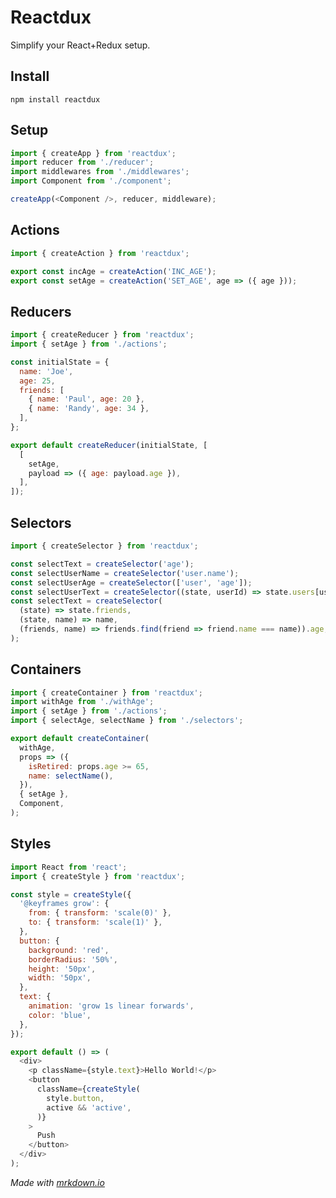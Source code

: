 # Reactdux
Simplify your React+Redux setup.

## Install

```npm install reactdux```


## Setup

```js
import { createApp } from 'reactdux';
import reducer from './reducer';
import middlewares from './middlewares';
import Component from './component';

createApp(<Component />, reducer, middleware);
```

## Actions

```js
import { createAction } from 'reactdux';

export const incAge = createAction('INC_AGE');
export const setAge = createAction('SET_AGE', age => ({ age }));
```

## Reducers

```js
import { createReducer } from 'reactdux';
import { setAge } from './actions';

const initialState = {
  name: 'Joe',
  age: 25,
  friends: [
    { name: 'Paul', age: 20 },
    { name: 'Randy', age: 34 },
  ],
};

export default createReducer(initialState, [
  [
    setAge,
    payload => ({ age: payload.age }),
  ],
]);
```

## Selectors
```js
import { createSelector } from 'reactdux';

const selectText = createSelector('age');
const selectUserName = createSelector('user.name');
const selectUserAge = createSelector(['user', 'age']);
const selectUserText = createSelector((state, userId) => state.users[userId]);
const selectText = createSelector(
  (state) => state.friends,
  (state, name) => name,
  (friends, name) => friends.find(friend => friend.name === name)).age,
);
```

## Containers
```js
import { createContainer } from 'reactdux';
import withAge from './withAge';
import { setAge } from './actions';
import { selectAge, selectName } from './selectors';

export default createContainer(
  withAge,
  props => ({
    isRetired: props.age >= 65,
    name: selectName(),
  }),
  { setAge },
  Component,
);
```

## Styles
```js
import React from 'react';
import { createStyle } from 'reactdux';

const style = createStyle({
  '@keyframes grow': {
    from: { transform: 'scale(0)' },
    to: { transform: 'scale(1)' },
  },
  button: {
    background: 'red',
    borderRadius: '50%',
    height: '50px',
    width: '50px',
  },
  text: {
    animation: 'grow 1s linear forwards',
    color: 'blue',
  },
});

export default () => (
  <div>
    <p className={style.text}>Hello World!</p>
    <button
      className={createStyle(
        style.button,
        active && 'active',
      )}
    >
      Push
    </button>
  </div>
);
```


*Made with [mrkdown.io](http://mrkdown.io)*
